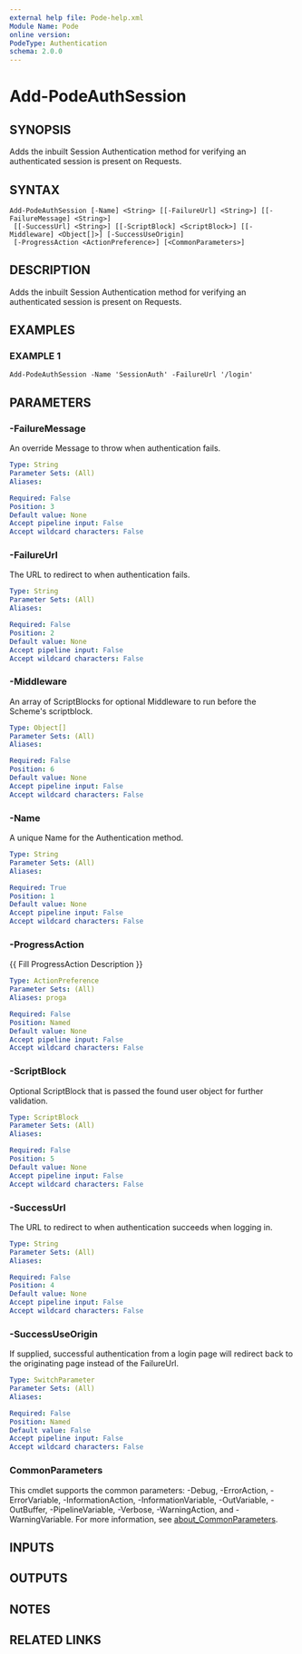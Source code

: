 ```yaml
---
external help file: Pode-help.xml
Module Name: Pode
online version:
PodeType: Authentication
schema: 2.0.0
---
```


# Add-PodeAuthSession

## SYNOPSIS
Adds the inbuilt Session Authentication method for verifying an authenticated session is present on Requests.

## SYNTAX

```
Add-PodeAuthSession [-Name] <String> [[-FailureUrl] <String>] [[-FailureMessage] <String>]
 [[-SuccessUrl] <String>] [[-ScriptBlock] <ScriptBlock>] [[-Middleware] <Object[]>] [-SuccessUseOrigin]
 [-ProgressAction <ActionPreference>] [<CommonParameters>]
```

## DESCRIPTION
Adds the inbuilt Session Authentication method for verifying an authenticated session is present on Requests.

## EXAMPLES

### EXAMPLE 1
```
Add-PodeAuthSession -Name 'SessionAuth' -FailureUrl '/login'
```

## PARAMETERS

### -FailureMessage
An override Message to throw when authentication fails.

```yaml
Type: String
Parameter Sets: (All)
Aliases:

Required: False
Position: 3
Default value: None
Accept pipeline input: False
Accept wildcard characters: False
```

### -FailureUrl
The URL to redirect to when authentication fails.

```yaml
Type: String
Parameter Sets: (All)
Aliases:

Required: False
Position: 2
Default value: None
Accept pipeline input: False
Accept wildcard characters: False
```

### -Middleware
An array of ScriptBlocks for optional Middleware to run before the Scheme's scriptblock.

```yaml
Type: Object[]
Parameter Sets: (All)
Aliases:

Required: False
Position: 6
Default value: None
Accept pipeline input: False
Accept wildcard characters: False
```

### -Name
A unique Name for the Authentication method.

```yaml
Type: String
Parameter Sets: (All)
Aliases:

Required: True
Position: 1
Default value: None
Accept pipeline input: False
Accept wildcard characters: False
```

### -ProgressAction
{{ Fill ProgressAction Description }}

```yaml
Type: ActionPreference
Parameter Sets: (All)
Aliases: proga

Required: False
Position: Named
Default value: None
Accept pipeline input: False
Accept wildcard characters: False
```

### -ScriptBlock
Optional ScriptBlock that is passed the found user object for further validation.

```yaml
Type: ScriptBlock
Parameter Sets: (All)
Aliases:

Required: False
Position: 5
Default value: None
Accept pipeline input: False
Accept wildcard characters: False
```

### -SuccessUrl
The URL to redirect to when authentication succeeds when logging in.

```yaml
Type: String
Parameter Sets: (All)
Aliases:

Required: False
Position: 4
Default value: None
Accept pipeline input: False
Accept wildcard characters: False
```

### -SuccessUseOrigin
If supplied, successful authentication from a login page will redirect back to the originating page instead of the FailureUrl.

```yaml
Type: SwitchParameter
Parameter Sets: (All)
Aliases:

Required: False
Position: Named
Default value: False
Accept pipeline input: False
Accept wildcard characters: False
```

### CommonParameters
This cmdlet supports the common parameters: -Debug, -ErrorAction, -ErrorVariable, -InformationAction, -InformationVariable, -OutVariable, -OutBuffer, -PipelineVariable, -Verbose, -WarningAction, and -WarningVariable. For more information, see [about_CommonParameters](http://go.microsoft.com/fwlink/?LinkID=113216).

## INPUTS

## OUTPUTS

## NOTES

## RELATED LINKS
